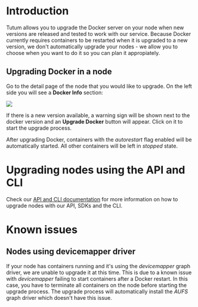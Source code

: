 # Introduction

Tutum allows you to upgrade the Docker server on your node when new versions are released and tested to work with our service. Because Docker currently requires containers to be restarted when it is upgraded to a new version, we don't automatically upgrade your nodes - we allow you to choose when you want to do it so you can plan it appropiately.

## Upgrading Docker in a node

Go to the detail page of the node that you would like to upgrade. On the left side you will see a **Docker Info** section:

![](https://s.tutum.co/support/images/node-detail-dockerupgrade.png)

If there is a new version available, a warning sign will be shown next to the docker version and an **Upgrade Docker** button will appear. Click on it to start the upgrade process.

After upgrading Docker, containers with the *autorestart* flag enabled will be automatically started. All other containers will be left in *stopped* state.


# Upgrading nodes using the API and CLI

Check our [API and CLI documentation](https://docs.tutum.co/v2/api/#upgrade-docker-daemon34) for more information on how to upgrade nodes with our API, SDKs and the CLI.


# Known issues

## Nodes using devicemapper driver

If your node has containers running and it's using the *devicemapper* graph driver, we are unable to upgrade it at this time. This is due to a known issue with *devicemapper* failing to start containers after a Docker restart. In this case, you have to terminate all containers on the node before starting the upgrade process. The upgrade process will automatically install the *AUFS* graph driver which doesn't have this issue.